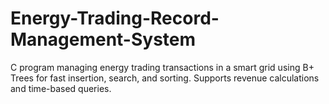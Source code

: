 # Energy-Trading-Record-Management-System
C program managing energy trading transactions in a smart grid using B+ Trees for fast insertion, search, and sorting. Supports revenue calculations and time-based queries.
